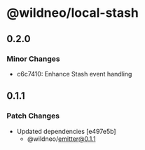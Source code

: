 # @wildneo/local-stash

## 0.2.0

### Minor Changes

- c6c7410: Enhance Stash event handling

## 0.1.1

### Patch Changes

- Updated dependencies [e497e5b]
  - @wildneo/emitter@0.1.1
